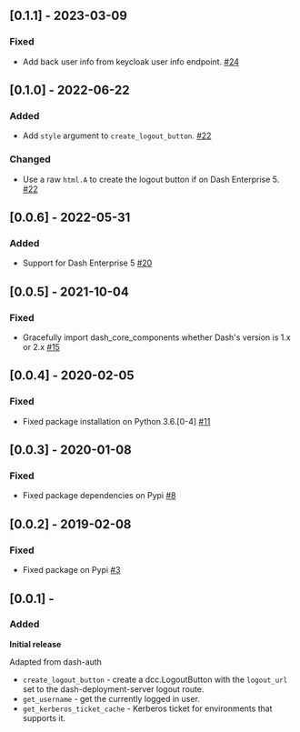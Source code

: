 ## [0.1.1] - 2023-03-09
### Fixed
- Add back user info from keycloak user info endpoint. [#24](https://github.com/plotly/dash-enterprise-auth/pull/24)

## [0.1.0] - 2022-06-22
### Added
- Add `style` argument to `create_logout_button`. [#22](https://github.com/plotly/dash-enterprise-auth/pull/22)

### Changed
- Use a raw `html.A` to create the logout button if on Dash Enterprise 5. [#22](https://github.com/plotly/dash-enterprise-auth/pull/22)

## [0.0.6] - 2022-05-31
### Added
- Support for Dash Enterprise 5 [#20](https://github.com/plotly/dash-enterprise-auth/pull/20)

## [0.0.5] - 2021-10-04
### Fixed
- Gracefully import dash_core_components whether Dash's version is 1.x or 2.x [#15](https://github.com/plotly/dash-enterprise-auth/pull/15)

## [0.0.4] - 2020-02-05
### Fixed
- Fixed package installation on Python 3.6.[0-4] [#11](https://github.com/plotly/dash-enterprise-auth/pull/11)

## [0.0.3] - 2020-01-08
### Fixed
- Fixed package dependencies on Pypi [#8](https://github.com/plotly/dash-enterprise-auth/pull/8)

## [0.0.2] - 2019-02-08
### Fixed
- Fixed package on Pypi [#3](https://github.com/plotly/dash-enterprise-auth/pull/3)

## [0.0.1] - 
### Added
**Initial release**

Adapted from dash-auth

- `create_logout_button` - create a dcc.LogoutButton with the `logout_url` set to the dash-deployment-server logout route.
- `get_username` - get the currently logged in user.
- `get_kerberos_ticket_cache` - Kerberos ticket for environments that supports it.
